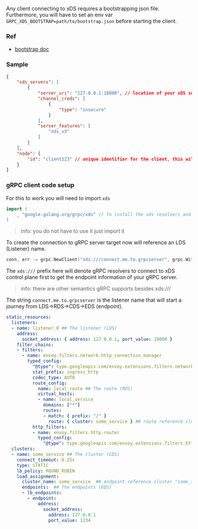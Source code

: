Any client connecting to xDS requires a bootstrapping json file.  
Furthermore, you will have to set an env var `GRPC_XDS_BOOTSTRAP=path/to/bootstrap.json` before starting the client.

### Ref
- [bootstrap doc](https://grpc.github.io/grpc/cpp/md_doc_grpc_xds_bootstrap_format.html)
### Sample
```json
{
    "xds_servers": [
        {
            "server_uri": "127.0.0.1:18000", // location of your xDS server
            "channel_creds": [
                {
                    "type": "insecure"
                }
            ],
            "server_features": [
                "xds_v3"
            ]
        }
    ],
    "node": {
        "id": "client123" // unique identifier for the client, this will be used in the internal xDS cache to maintain configuration for this client
    }
}
```
### gRPC client code setup
For this to work you will need to import `xds`
  
```go
import (
    _ "google.golang.org/grpc/xds" // To install the xds resolvers and balancers.
)
```
> info: you do not have to use it just import it
>
  
To create the connection to gRPC server target now will reference an LDS (Listener) name.  
```go
conn, err := grpc.NewClient("xds:///connect.me.to.grpcserver", grpc.WithTransportCredentials(creds))
```
The `xds:///` prefix here will denote gRPC resolvers to connect to xDS control plane first to get the endpoint information of your gRPC server.  
> info: there are other semantics gRPC supports besides xds:///
>
The string `connect.me.to.grpcserver` is the listener name that will start a journey from LDS->RDS->CDS->EDS (endpoint).
```yaml
static_resources:
  listeners:
  - name: listener_0 ## The listener (LDS)
    address:
      socket_address: { address: 127.0.0.1, port_value: 10000 }
    filter_chains:
    - filters:
      - name: envoy.filters.network.http_connection_manager
        typed_config:
          "@type": type.googleapis.com/envoy.extensions.filters.network.http_connection_manager.v3.HttpConnectionManager
          stat_prefix: ingress_http
          codec_type: AUTO
          route_config:
            name: local_route ## The route (RDS)
            virtual_hosts:
            - name: local_service
              domains: ["*"]
              routes:
              - match: { prefix: "/" }
                route: { cluster: some_service } ## route reference cluster "some_service"
          http_filters:
          - name: envoy.filters.http.router
            typed_config:
              "@type": type.googleapis.com/envoy.extensions.filters.http.router.v3.Router
  clusters:
  - name: some_service ## The cluster (CDS)
    connect_timeout: 0.25s
    type: STATIC
    lb_policy: ROUND_ROBIN
    load_assignment:
      cluster_name: some_service  ## endpoint reference cluster "some_service"
      endpoints:  ## The endpoints (EDS) 
      - lb_endpoints:
        - endpoint:
            address:
              socket_address:
                address: 127.0.0.1
                port_value: 1234
```